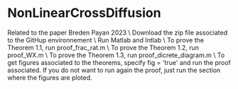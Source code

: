 # NonLinearCrossDiffusion
Related to the paper Breden Payan 2023 \\
Download the zip file associated to the GitHup environnement \\
Run Matlab and Intlab \\
To prove the Theorem 1.1, run proof_frac_rat.m \\
To prove the Theorem 1.2, run proof_WX.m \\
To prove the Theorem 1.3, run proof_dicrete_diagram.m \\
To get figures associated to the theorems, specify fig = 'true' and run the proof associated. If you do not want to run again the proof, just run the section where the figures are ploted.
